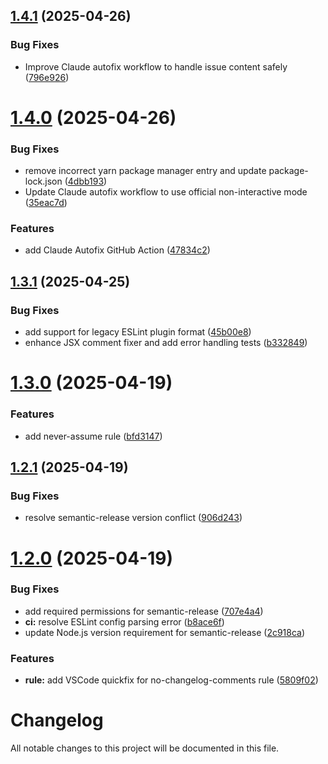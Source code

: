 ## [1.4.1](https://github.com/cahaseler/eslint-plugin-vibe-check/compare/v1.4.0...v1.4.1) (2025-04-26)


### Bug Fixes

* Improve Claude autofix workflow to handle issue content safely ([796e926](https://github.com/cahaseler/eslint-plugin-vibe-check/commit/796e926582730a5e25cdb436d0c56a7eed9b8d92))

# [1.4.0](https://github.com/cahaseler/eslint-plugin-vibe-check/compare/v1.3.1...v1.4.0) (2025-04-26)


### Bug Fixes

* remove incorrect yarn package manager entry and update package-lock.json ([4dbb193](https://github.com/cahaseler/eslint-plugin-vibe-check/commit/4dbb193341c75bd4ef4499ca6939333238c008e2))
* Update Claude autofix workflow to use official non-interactive mode ([35eac7d](https://github.com/cahaseler/eslint-plugin-vibe-check/commit/35eac7de5392327763b3e968f6836abae9f46de8))


### Features

* add Claude Autofix GitHub Action ([47834c2](https://github.com/cahaseler/eslint-plugin-vibe-check/commit/47834c2596676db010ce6d56cf224ebe8ddfdb9f))

## [1.3.1](https://github.com/cahaseler/eslint-plugin-vibe-check/compare/v1.3.0...v1.3.1) (2025-04-25)


### Bug Fixes

* add support for legacy ESLint plugin format ([45b00e8](https://github.com/cahaseler/eslint-plugin-vibe-check/commit/45b00e8228eab263c1181f35d477f7a3e0454bd5))
* enhance JSX comment fixer and add error handling tests ([b332849](https://github.com/cahaseler/eslint-plugin-vibe-check/commit/b33284941200484b1150d4b4a83b9d683a785ade))

# [1.3.0](https://github.com/cahaseler/eslint-plugin-vibe-check/compare/v1.2.1...v1.3.0) (2025-04-19)


### Features

* add never-assume rule ([bfd3147](https://github.com/cahaseler/eslint-plugin-vibe-check/commit/bfd31475357e7da409edf691d0ca15fe48d89a6a))

## [1.2.1](https://github.com/cahaseler/eslint-plugin-vibe-check/compare/v1.2.0...v1.2.1) (2025-04-19)


### Bug Fixes

* resolve semantic-release version conflict ([906d243](https://github.com/cahaseler/eslint-plugin-vibe-check/commit/906d243c63b6a56648c17ba35029e20ae2e03602))

# [1.2.0](https://github.com/cahaseler/eslint-plugin-vibe-check/compare/v1.1.0...v1.2.0) (2025-04-19)


### Bug Fixes

* add required permissions for semantic-release ([707e4a4](https://github.com/cahaseler/eslint-plugin-vibe-check/commit/707e4a426bfc4734eaa4fdf87924475172433655))
* **ci:** resolve ESLint config parsing error ([b8ace6f](https://github.com/cahaseler/eslint-plugin-vibe-check/commit/b8ace6f1d0559800b7e24a20b6fceb4fdcf6673d))
* update Node.js version requirement for semantic-release ([2c918ca](https://github.com/cahaseler/eslint-plugin-vibe-check/commit/2c918caaf2abf394b9b4ded0968ea43ce32ae3a6))


### Features

* **rule:** add VSCode quickfix for no-changelog-comments rule ([5809f02](https://github.com/cahaseler/eslint-plugin-vibe-check/commit/5809f0261c2a5551f309ef4da542443559d0c60b))

# Changelog

All notable changes to this project will be documented in this file.
